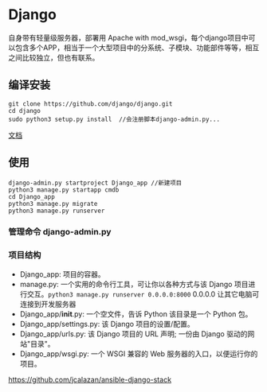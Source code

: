 # Django

自身带有轻量级服务器，部署用 Apache with mod_wsgi，每个django项目中可以包含多个APP，相当于一个大型项目中的分系统、子模块、功能部件等等，相互之间比较独立，但也有联系。

## 编译安装

```
git clone https://github.com/django/django.git
cd django
sudo python3 setup.py install  //会注册脚本django-admin.py...
```

[文档](https://docs.djangoproject.com/en/dev/releases/2.0/)

## 使用

```
django-admin.py startproject Django_app //新建项目
python3 manage.py startapp cmdb
cd Django_app
python3 manage.py migrate
python3 manage.py runserver
```

### 管理命令 django-admin.py

### 项目结构

- Django_app: 项目的容器。
- manage.py: 一个实用的命令行工具，可让你以各种方式与该 Django 项目进行交互。`python3 manage.py runserver 0.0.0.0:8000` 0.0.0.0 让其它电脑可连接到开发服务器
- Django_app/__init__.py: 一个空文件，告诉 Python 该目录是一个 Python 包。
- Django_app/settings.py: 该 Django 项目的设置/配置。
- Django_app/urls.py: 该 Django 项目的 URL 声明; 一份由 Django 驱动的网站"目录"。
- Django_app/wsgi.py: 一个 WSGI 兼容的 Web 服务器的入口，以便运行你的项目。

<https://github.com/jcalazan/ansible-django-stack>
